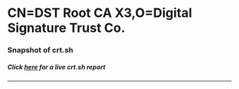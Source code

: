 # CN=DST Root CA X3,O=Digital Signature Trust Co.
### Snapshot of crt.sh
##### Click [here](https://crt.sh/?q=Serial_0A01414100000138ED74F63900000002) for a live crt.sh report

---

